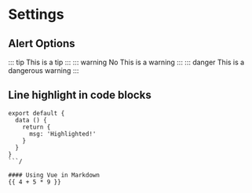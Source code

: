 # Settings

## Alert Options

::: tip
This is a tip
:::
::: warning No
This is a warning
:::
::: danger
This is a dangerous warning
:::

## Line highlight in code blocks

```js{4,2}
export default {
  data () {
    return {
      msg: 'Highlighted!'
    }
  }
}
```/

#### Using Vue in Markdown
{{ 4 + 5 * 9 }}
